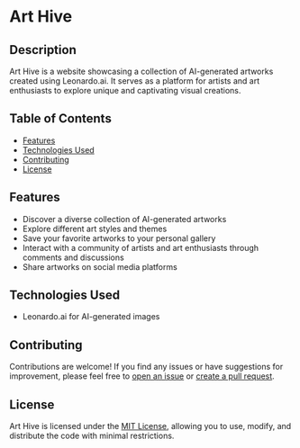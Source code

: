 <!DOCTYPE html>
<html lang="en">
<head>
  <meta charset="UTF-8">
  <meta name="viewport" content="width=device-width, initial-scale=1.0">
  <title>Art Hive</title>
</head>
<body>
  <h1>Art Hive</h1>

  <h2>Description</h2>
  <p>
    Art Hive is a website showcasing a collection of AI-generated artworks created using Leonardo.ai.
    It serves as a platform for artists and art enthusiasts to explore unique and captivating visual creations.
  </p>

  <h2>Table of Contents</h2>
  <ul>
    <li><a href="#features">Features</a></li>
    <li><a href="#technologies-used">Technologies Used</a></li>
    <li><a href="#contributing">Contributing</a></li>
    <li><a href="#license">License</a></li>
  </ul>

  <h2 id="features">Features</h2>
  <ul>
    <li>Discover a diverse collection of AI-generated artworks</li>
    <li>Explore different art styles and themes</li>
    <li>Save your favorite artworks to your personal gallery</li>
    <li>Interact with a community of artists and art enthusiasts through comments and discussions</li>
    <li>Share artworks on social media platforms</li>
  </ul>

  <h2 id="technologies-used">Technologies Used</h2>
  <ul>
    <li>Leonardo.ai for AI-generated images</li>
    <!-- Add other technologies and frameworks used in your website -->
  </ul>

  <h2 id="contributing">Contributing</h2>
  <p>
    Contributions are welcome! If you find any issues or have suggestions for improvement, please feel free to
    <a href="https://github.com/your-username/your-repo/issues">open an issue</a> or
    <a href="https://github.com/your-username/your-repo/pulls">create a pull request</a>.
  </p>

  <h2 id="license">License</h2>
  <p>
    Art Hive is licensed under the <a href="https://opensource.org/licenses/MIT">MIT License</a>,
    allowing you to use, modify, and distribute the code with minimal restrictions.
  </p>
</body>
</html>
